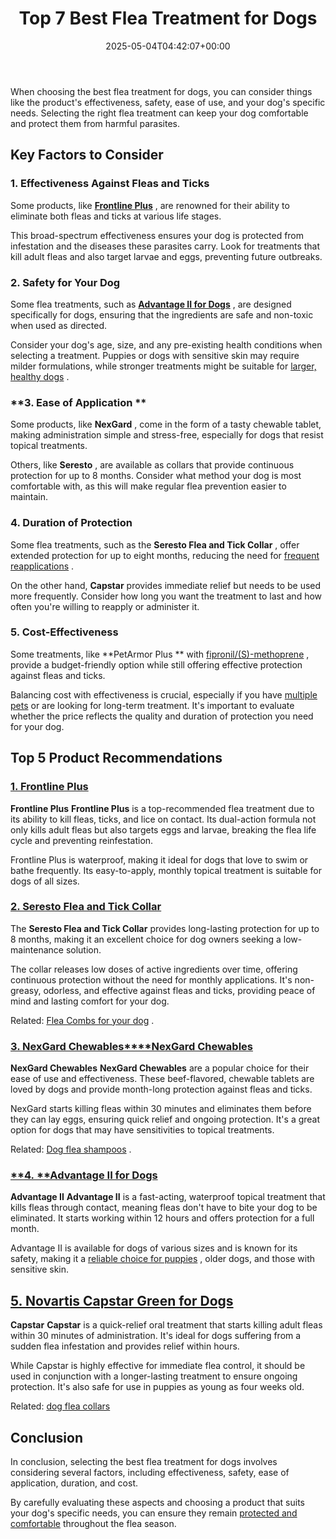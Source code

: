 ﻿---
layout: post
title: Top 7 Best Flea Treatment for Dogs
date: '2025-05-04T04:42:07+00:00'
categories:
- Fleas
- Product Reviews
tags: []
slug: /best-flea-treatment-for-dogs/
lastmod: 2025-05-07T12:21:23+03:00
---

When choosing the best flea treatment for dogs, you can consider things like the product's effectiveness, safety, ease of use, and your dog's specific needs. Selecting the right flea treatment can keep your dog comfortable and protect them from harmful parasites.
## Key Factors to Consider
### **1. Effectiveness Against Fleas and Ticks**
Some products, like
[**Frontline Plus**](https://www.amazon.com/dp/B0002J1FOO/?tag=p-policy-20)
, are renowned for their ability to eliminate both fleas and ticks at various life stages.

This broad-spectrum effectiveness ensures your dog is protected from infestation and the diseases these parasites carry. Look for treatments that kill adult fleas and also target larvae and eggs, preventing future outbreaks.
### **2. Safety for Your Dog**
Some flea treatments, such as
[**Advantage II for Dogs**](https://www.amazon.com/dp/B00061MSGM/?tag=p-policy-20)
, are designed specifically for dogs, ensuring that the ingredients are safe and non-toxic when used as directed.

Consider your dog's age, size, and any pre-existing health conditions when selecting a treatment. Puppies or dogs with sensitive skin may require milder formulations, while stronger treatments might be suitable for
[larger, healthy dogs](https://pestpolicy.com/best-dog-beds/)
.
### **3. Ease of Application **
Some products, like
**NexGard**
, come in the form of a tasty chewable tablet, making administration simple and stress-free, especially for dogs that resist topical treatments.

Others, like
**Seresto**
, are available as collars that provide continuous protection for up to 8 months. Consider what method your dog is most comfortable with, as this will make regular flea prevention easier to maintain.
### **4. Duration of Protection**
Some flea treatments, such as the
**Seresto Flea and Tick Collar**
, offer extended protection for up to eight months, reducing the need for
[frequent reapplications](https://www.ncbi.nlm.nih.gov/pmc/articles/PMC6081898/)
.

On the other hand,
**Capstar**
provides immediate relief but needs to be used more frequently. Consider how long you want the treatment to last and how often you're willing to reapply or administer it.
### **5. Cost-Effectiveness**
Some treatments, like
**PetArmor Plus **
with
[fipronil/(S)-methoprene](https://www.ncbi.nlm.nih.gov/pmc/articles/PMC3671438/)
, provide a budget-friendly option while still offering effective protection against fleas and ticks.

Balancing cost with effectiveness is crucial, especially if you have
[multiple pets](https://pestpolicy.com/where-do-fleas-come-from/)
or are looking for long-term treatment. It's important to evaluate whether the price reflects the quality and duration of protection you need for your dog.
## Top 5 Product Recommendations
### [**1. Frontline Plus**](https://www.amazon.com/dp/B0002J1FOO/?tag=p-policy-20)
**Frontline Plus**
**Frontline Plus**
is a top-recommended flea treatment due to its ability to kill fleas, ticks, and lice on contact. Its dual-action formula not only kills adult fleas but also targets eggs and larvae, breaking the flea life cycle and preventing reinfestation.

Frontline Plus is waterproof, making it ideal for dogs that love to swim or bathe frequently. Its easy-to-apply, monthly topical treatment is suitable for dogs of all sizes.
### [**2. Seresto Flea and Tick Collar**](https://www.amazon.com/dp/B00B8CG602/?tag=p-policy-20)
The
**Seresto Flea and Tick Collar**
provides long-lasting protection for up to 8 months, making it an excellent choice for dog owners seeking a low-maintenance solution.

The collar releases low doses of active ingredients over time, offering continuous protection without the need for monthly applications. It's non-greasy, odorless, and effective against fleas and ticks, providing peace of mind and lasting comfort for your dog.

Related:
[Flea Combs for your dog](https://pestpolicy.com/best-flea-combs-for-dogs/)
.
### [**3. NexGard Chewables****NexGard Chewables**](https://www.amazon.com/dp/B0D1YM7XY7/?tag=p-policy-20)
**NexGard Chewables**
**NexGard Chewables**
are a popular choice for their ease of use and effectiveness. These beef-flavored, chewable tablets are loved by dogs and provide month-long protection against fleas and ticks.

NexGard starts killing fleas within 30 minutes and eliminates them before they can lay eggs, ensuring quick relief and ongoing protection. It's a great option for dogs that may have sensitivities to topical treatments.

Related:
[Dog flea shampoos](https://pestpolicy.com/best-flea-shampoo-for-dogs/)
.
### [**4. **Advantage II for Dogs](https://www.amazon.com/dp/B00061MSGM/?tag=p-policy-20)
**Advantage II**
**Advantage II**
is a fast-acting, waterproof topical treatment that kills fleas through contact, meaning fleas don't have to bite your dog to be eliminated. It starts working within 12 hours and offers protection for a full month.

Advantage II is available for dogs of various sizes and is known for its safety, making it a
[reliable choice for puppies](https://pestpolicy.com/best-puppy-shampoo-for-fleas/)
, older dogs, and those with sensitive skin.
## [5. Novartis Capstar Green for Dogs](https://www.amazon.com/dp/B07PWB9J43/?tag=p-policy-20)
**Capstar**
**Capstar**
is a quick-relief oral treatment that starts killing adult fleas within 30 minutes of administration. It's ideal for dogs suffering from a sudden flea infestation and provides relief within hours.

While Capstar is highly effective for immediate flea control, it should be used in conjunction with a longer-lasting treatment to ensure ongoing protection. It's also safe for use in puppies as young as four weeks old.

Related:
[dog flea collars](https://pestpolicy.com/best-flea-collar-for-dogs/)
## Conclusion
In conclusion, selecting the best flea treatment for dogs involves considering several factors, including effectiveness, safety, ease of application, duration, and cost.

By carefully evaluating these aspects and choosing a product that suits your dog's specific needs, you can ensure they remain
[protected and comfortable](https://pestpolicy.com/best-vacuum-for-dog-hair/)
throughout the flea season.